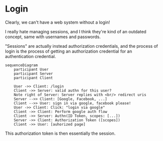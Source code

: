 # Login
Clearly, we can't have a web system without a login!

I really hate managing sessions, and I think they're kind of an outdated concept, same with usernames and passwords.

"Sessions" are actually instead authorization credentials, and the process of login is the process of getting an authorization credential for an authentication credential.

```mermaid
sequenceDiagram
    participant User
    participant Server
    participant Client

    User ->> Client: /login
    Client ->> Server: valid authn for this user?
    Note right of Server: Server replies with <br/> redirect uris
    Server -->> Client: [Google, Facebook, ...]
    Client -->> User: sign in via google, facebook please!
    User ->> Client: Click: "login via google"
    Client ->> Client: Perform google auth flow 
    Client ->> Server: Authn(ID Token, scopes: [...])
    Server ->> Client: Authorization Token ([scopes])
    Client ->> User: [auhorized page]
```

This authorization token is then essentially the session.
